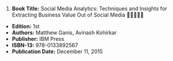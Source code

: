 1. **Book Title:** Social Media Analytics: Techniques and Insights for Extracting Business Value Out of Social Media 🚨🚨🚨🚨🚨
- **Edition:** 1st
- **Authors:** Matthew Ganis, Avinash Kohirkar
- **Publisher:** IBM Press
- **ISBN-13:** 978-0133892567
- **Publication Date:** December 11, 2015
